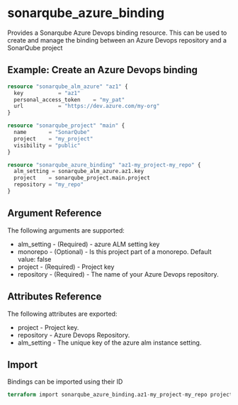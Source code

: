 # sonarqube_azure_binding

Provides a Sonarqube Azure Devops binding resource. This can be used to create and manage the binding between an
Azure Devops repository and a SonarQube project

## Example: Create an Azure Devops binding

```terraform
resource "sonarqube_alm_azure" "az1" {
  key           = "az1"
  personal_access_token    = "my_pat"
  url           = "https://dev.azure.com/my-org"
}

resource "sonarqube_project" "main" {
  name       = "SonarQube"
  project    = "my_project"
  visibility = "public"
}

resource "sonarqube_azure_binding" "az1-my_project-my_repo" {
  alm_setting = sonarqube_alm_azure.az1.key
  project    = sonarqube_project.main.project
  repository = "my_repo"
}
```

## Argument Reference

The following arguments are supported:

- alm_setting - (Required) - azure ALM setting key
- monorepo - (Optional) - Is this project part of a monorepo. Default value: false
- project - (Required) - Project key
- repository - (Required) - The name of your Azure Devops repository.

## Attributes Reference

The following attributes are exported:

- project - Project key.
- repository - Azure Devops Repository.
- alm_setting - The unique key of the azure alm instance setting.

## Import

Bindings can be imported using their ID

```terraform
terraform import sonarqube_azure_binding.az1-my_project-my_repo project/repository
```